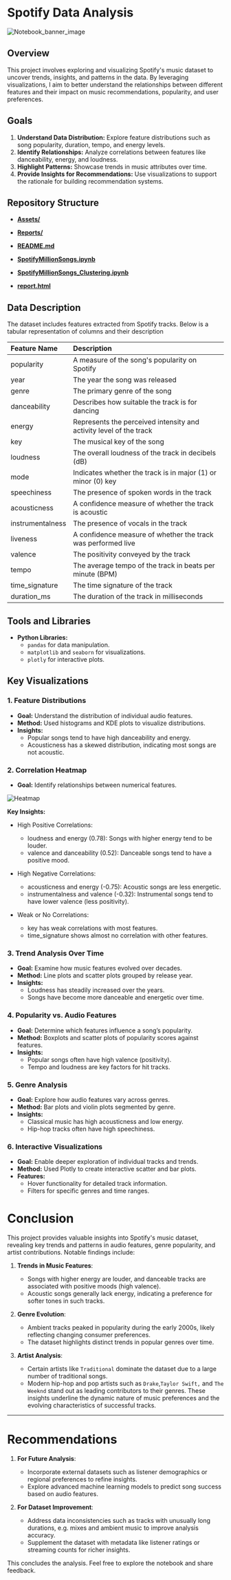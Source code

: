 # Spotify Data Analysis

![Notebook_banner_image](Assets/music-production-banner.jpg)


## Overview
This project involves exploring and visualizing Spotify's music dataset to uncover trends, insights, and patterns in the data. By leveraging visualizations, I aim to better understand the relationships between different features and their impact on music recommendations, popularity, and user preferences.

## Goals
1. **Understand Data Distribution:** Explore feature distributions such as song popularity, duration, tempo, and energy levels.
2. **Identify Relationships:** Analyze correlations between features like danceability, energy, and loudness.
3. **Highlight Patterns:** Showcase trends in music attributes over time.
4. **Provide Insights for Recommendations:** Use visualizations to support the rationale for building recommendation systems.

## Repository Structure
- [**Assets/**](Assets)  

- [**Reports/**](Reports)  

- [**README.md**](README.md)  

- [**SpotifyMillionSongs.ipynb**](SpotifyMillionSongs.ipynb)  

- [**SpotifyMillionSongs_Clustering.ipynb**](SpotifyMillionSongs_Clustering.ipynb)  

- [**report.html**](report.html)  
  


## Data Description
The dataset includes features extracted from Spotify tracks. Below is a tabular representation of columns and their description

| Feature Name | Description |
| :--- | :--- |
| popularity | A measure of the song's popularity on Spotify |
| year | The year the song was released |
| genre | The primary genre of the song |
| danceability | Describes how suitable the track is for dancing |
| energy | Represents the perceived intensity and activity level of the track |
| key | The musical key of the song |
| loudness | The overall loudness of the track in decibels (dB) |
| mode | Indicates whether the track is in major (1) or minor (0) key |
| speechiness | The presence of spoken words in the track |
| acousticness | A confidence measure of whether the track is acoustic |
| instrumentalness | The presence of vocals in the track |
| liveness | A confidence measure of whether the track was performed live |
| valence | The positivity conveyed by the track |
| tempo | The average tempo of the track in beats per minute (BPM) |
| time_signature | The time signature of the track |
| duration_ms | The duration of the track in milliseconds |

## Tools and Libraries
- **Python Libraries:**
  - `pandas` for data manipulation.
  - `matplotlib` and `seaborn` for visualizations.
  - `plotly` for interactive plots.

## Key Visualizations
### 1. **Feature Distributions**
- **Goal:** Understand the distribution of individual audio features.
- **Method:** Used histograms and KDE plots to visualize distributions.
- **Insights:**
  - Popular songs tend to have high danceability and energy.
  - Acousticness has a skewed distribution, indicating most songs are not acoustic.

### 2. **Correlation Heatmap**
- **Goal:** Identify relationships between numerical features.

![Heatmap](Assets/Correlation_Heatmap.png)

**Key Insights:**

- High Positive Correlations:

    - loudness and energy (0.78): Songs with higher energy tend to be louder.
    - valence and danceability (0.52): Danceable songs tend to have a positive mood.

- High Negative Correlations:
    - acousticness and energy (-0.75): Acoustic songs are less energetic.
    - instrumentalness and valence (-0.32): Instrumental songs tend to have lower valence (less positivity).
- Weak or No Correlations:
    - key has weak correlations with most features.
    - time_signature shows almost no correlation with other features.

### 3. **Trend Analysis Over Time**
- **Goal:** Examine how music features evolved over decades.
- **Method:** Line plots and scatter plots grouped by release year.
- **Insights:**
  - Loudness has steadily increased over the years.
  - Songs have become more danceable and energetic over time.

### 4. **Popularity vs. Audio Features**
- **Goal:** Determine which features influence a song’s popularity.
- **Method:** Boxplots and scatter plots of popularity scores against features.
- **Insights:**
  - Popular songs often have high valence (positivity).
  - Tempo and loudness are key factors for hit tracks.

### 5. **Genre Analysis**
- **Goal:** Explore how audio features vary across genres.
- **Method:** Bar plots and violin plots segmented by genre.
- **Insights:**
  - Classical music has high acousticness and low energy.
  - Hip-hop tracks often have high speechiness.

### 6. **Interactive Visualizations**
- **Goal:** Enable deeper exploration of individual tracks and trends.
- **Method:** Used Plotly to create interactive scatter and bar plots.
- **Features:**
  - Hover functionality for detailed track information.
  - Filters for specific genres and time ranges.

# Conclusion

This project provides valuable insights into Spotify's music dataset, revealing key trends and patterns in audio features, genre popularity, and artist contributions. Notable findings include:

1. **Trends in Music Features**:
   - Songs with higher energy are louder, and danceable tracks are associated with positive moods (high valence).
   - Acoustic songs generally lack energy, indicating a preference for softer tones in such tracks.

2. **Genre Evolution**:
   - Ambient tracks peaked in popularity during the early 2000s, likely reflecting changing consumer preferences.
   - The dataset highlights distinct trends in popular genres over time.

3. **Artist Analysis**:
   - Certain artists like `Traditional` dominate the dataset due to a large number of traditional songs.
   - Modern hip-hop and pop artists such as `Drake`,`Taylor Swift,` and `The Weeknd` stand out as leading contributors to their genres.
These insights underline the dynamic nature of music preferences and the evolving characteristics of successful tracks.

---

# Recommendations

1. **For Future Analysis**:
   - Incorporate external datasets such as listener demographics or regional preferences to refine insights.
   - Explore advanced machine learning models to predict song success based on audio features.

2. **For Dataset Improvement**:
   - Address data inconsistencies such as tracks with unusually long durations, e.g. mixes and ambient music to improve analysis accuracy.
   - Supplement the dataset with metadata like listener ratings or streaming counts for richer insights.

This concludes the analysis. Feel free to explore the notebook and share feedback.

